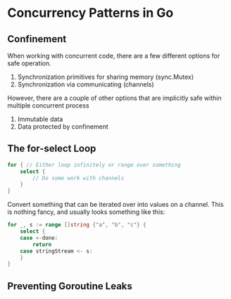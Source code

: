 # Concurrency Patterns in Go

## Confinement
When working with concurrent code, there are a few different options for safe operation. 
1. Synchronization primitives for sharing memory (sync.Mutex)
2. Synchronization via communicating (channels)

However, there are a couple of other options that are implicitly safe within multiple concurrent process
1. Immutable data
2. Data protected by confinement

## The for-select Loop
```go
for { // Either loop infinitely or range over something
    select {
        // Do some work with channels
    }
}
```

Convert something that can be iterated over into values on a channel. This is nothing fancy, and usually looks something like this:
```go
for _, s := range []string {"a", "b", "c"} {
    select {
    case <-done:
        return
    case stringStream <- s:
    }
}
```

## Preventing Goroutine Leaks
